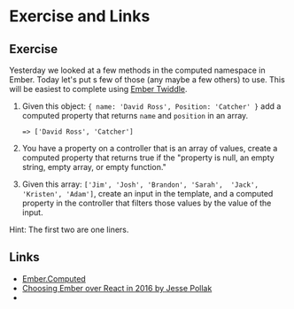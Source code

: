# Exercise and Links

## Exercise

Yesterday we looked at a few methods in the computed namespace in Ember. Today let's put s few of those (any maybe a few others) to use. This will be easiest to complete using [Ember Twiddle](https://ember-twiddle.com/).

1. Given this object: `{ name: 'David Ross', Position: 'Catcher' }` add a computed property that returns `name` and `position` in an array.

    `=> ['David Ross', 'Catcher']`

2. You have a property on a controller that is an array of values, create a computed property that returns true if the "property is null, an empty string, empty array, or empty function."

3. Given this array: `['Jim', 'Josh', 'Brandon', 'Sarah',  'Jack', 'Kristen', 'Adam']`, create an input in the template, and a computed property in the controller that filters those values by the value of the input.

Hint: The first two are one liners.

## Links

* [Ember.Computed](http://emberjs.com/api/classes/Ember.computed.html)
* [Choosing Ember over React in 2016 by Jesse Pollak](https://blog.instant2fa.com/choosing-ember-over-react-in-2016-41a2e7fd341#.k7j44y8h8)
* 
